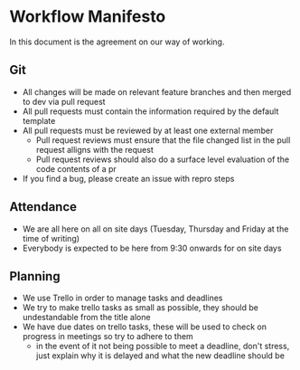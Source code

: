 # Workflow Manifesto
In this document is the agreement on our way of working.

## Git
- All changes will be made on relevant feature branches and then merged to dev via pull request
- All pull requests must contain the information required by the default template
- All pull requests must be reviewed by at least one external member
  - Pull request reviews must ensure that the file changed list in the pull request alligns with the request
  - Pull request reviews should also do a surface level evaluation of the code contents of a pr
- If you find a bug, please create an issue with repro steps

## Attendance
- We are all here on all on site days (Tuesday, Thursday and Friday at the time of writing)
- Everybody is expected to be here from 9:30 onwards for on site days

## Planning
- We use Trello in order to manage tasks and deadlines
- We try to make trello tasks as small as possible, they should be undestandable from the title alone
- We have due dates on trello tasks, these will be used to check on progress in meetings so try to adhere to them
  - in the event of it not being possible to meet a deadline, don't stress, just explain why it is delayed and what the new deadline should be

